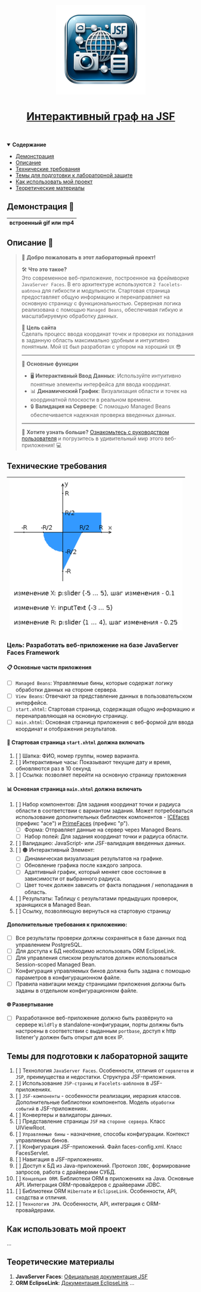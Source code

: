 <!-- Вот основной логотип и имя вашего проекта -->

<p align="center">
  <a href="resources/MVC.png">
    <picture>
      <img src="resources/logo.png" height="240">
    </picture>
    <h1 align="center">Интерактивный граф на JSF</h1>
  </a>
</p>

<!-- Вот несколько классных меток для вашего проекта, удалите те, которые вам не нужны -->

<p align="center">
  <a aria-label="Английская версия" href="./README.md">
    <img alt="" src="https://img.shields.io/badge/translation-EU-red?style=for-the-badge">
  </a>
</p>

<details open>
   <summary><b>Содержание</b></summary>

- [Демонстрация](#demo)
- [Описание](#descr)
- [Технические требования](#requirements)
- [Темы для подготовки к лабораторной защите](#defense)
- [Как использовать мой проект](#user-manual)
- [Теоретические материалы](#theoretical-materials)

</details>

<a id="demo"></a>

## Демонстрация 🎥

| встроенный gif или mp4 |
|------------------------|

<a id="descr"></a>

## Описание 📝

> 👋 **Добро пожаловать в этот лабораторный проект!**
>
> 🛠 **Что это такое?**  
> Это современное веб-приложение, построенное на фреймворке `JavaServer Faces`. В его архитектуре используются `2 facelets-шаблона` для гибкости и модульности. Стартовая страница предоставляет общую информацию и перенаправляет на основную страницу с функциональностью. Серверная логика реализована с помощью `Managed Beans`, обеспечивая гибкую и масштабируемую обработку данных.
>
> 🎯 **Цель сайта**  
> Сделать процесс ввода координат точек и проверки их попадания в заданную область максимально удобным и интуитивно понятным. Мой `UI` был разработан с упором на хороший `UX` 😎
>
> ---
>
> 📌 **Основные функции**
>
> - 🖥 **Интерактивный Ввод Данных**: Используйте интуитивно понятные элементы интерфейса для ввода координат.
> - 📊 **Динамический График**: Визуализация области и точек на координатной плоскости в реальном времени.
> - 🔒 **Валидация на Сервере**: С помощью Managed Beans обеспечивается надежная проверка введенных данных.
>
> ---
>
> 🚀 **Хотите узнать больше?** [Ознакомьтесь с руководством пользователя](#user-manual) и погрузитесь в удивительный мир этого веб-приложения! 💻

<a id="requirements"></a>

## Технические требования

|![graph](resources/graph.png)|
|-----------------------------|

### Цель: Разработать веб-приложение на базе JavaServer Faces Framework

#### 📋 Основные части приложения

- [ ] `Managed Beans`: Управляемые бины, которые содержат логику обработки данных на стороне сервера.
- [ ] `View Beans`: Отвечают за представление данных в пользовательском интерфейсе.
- [ ] `start.xhtml`: Стартовая страница, содержащая общую информацию и перенаправляющая на основную страницу.
- [ ] `main.xhtml`: Основная страница приложения с веб-формой для ввода координат и отображения результатов.

#### 🎨 Стартовая страница `start.xhtml` должна включать

1. [ ] Шапка: ФИО, номер группы, номер варианта.
2. [ ] Интерактивные часы: Показывают текущие дату и время, обновляются раз в 10 секунд
3. [ ] Ссылка: позволяет перейти на основную страницу приложения

#### 📊 Основная страница `main.xhtml` должна включать

1. [ ] Набор компонентов: Для задания координат точки и радиуса области в соответствии с вариантом задания. Может потребоваться использование дополнительных библиотек компонентов - [ICEfaces](http://www.icesoft.org/java/projects/ICEfaces/overview.jsf) (префикс "ace") и [PrimeFaces](http://www.primefaces.org/) (префикс "p").
    - [ ] Форма: Отправляет данные на сервер через Managed Beans.
    - [ ] Набор полей: Для задания координат точки и радиуса области.
2. [ ] Валидацию: JavaScript- или JSF-валидация введенных данных.
3. [ ] 🟠 Интерактивный Элемент:
    - [ ] Динамическая визуализация результатов на графике.
    - [ ] Обновление графика после каждого запроса.
    - [ ] Адаптивный график, который меняет свое состояние в зависимости от выбранного радиуса.
    - [ ] Цвет точек должен зависить от факта попадания / непопадания в область.
4. [ ] Результаты: Таблицу с результатами предыдущих проверок, хранящихся в Managed Bean.
5. [ ] Ссылку, позволяющую вернуться на стартовую страницу

#### Дополнительные требования к приложению:

- [ ] Все результаты проверки должны сохраняться в базе данных под управлением PostgreSQL.
- [ ] Для доступа к БД необходимо использовать ORM EclipseLink.
- [ ] Для управления списком результатов должен использоваться Session-scoped Managed Bean.
- [ ] Конфигурация управляемых бинов должна быть задана с помощью параметров в конфигурационном файле.
- [ ] Правила навигации между страницами приложения должны быть заданы в отдельном конфигурационном файле.

#### 🌐 Развертывание

- [ ] Разработанное веб-приложение должно быть развёрнуто на сервере `WildFly` в standalone-конфигурации, порты должны быть настроены в соответствии с выданным `portbase`, доступ к http listener'у должен быть открыт для всех IP.

<a id="defense"></a>

## Темы для подготовки к лабораторной защите

1. [ ] Технология `JavaServer Faces`. Особенности, отличия от `сервлетов` и `JSP`, преимущества и недостатки. Структура JSF-приложения.
2. [ ] Использование `JSP-страниц` и `Facelets-шаблонов` в JSF-приложениях.
3. [ ] `JSF-компоненты` - особенности реализации, иерархия классов. Дополнительные библиотеки компонентов. Модель `обработки событий` в JSF-приложениях.
4. [ ] Конвертеры и валидаторы данных.
5. [ ] Представление страницы `JSF` на `стороне сервера`. Класс UIViewRoot.
6. [ ] `Управляемые бины` - назначение, способы конфигурации. Контекст управляемых бинов.
7. [ ] Конфигурация JSF-приложений. Файл faces-config.xml. Класс FacesServlet.
8. [ ] Навигация в JSF-приложениях.
9. [ ] Доступ к БД из Java-приложений. Протокол `JDBC`, формирование запросов, работа с драйверами СУБД.
10. [ ] `Концепция ORM`. Библиотеки ORM в приложениях на Java. Основные API. Интеграция ORM-провайдеров с драйверами JDBC.
11. [ ] Библиотеки ORM `Hibernate` и `EclipseLink`. Особенности, API, сходства и отличия.
12. [ ] `Технология JPA`. Особенности, API, интеграция с ORM-провайдерами.

<a id="user-manual"></a>

## Как использовать мой проект

...

<a id="theory"></a>

## Теоретические материалы

1. **JavaServer Faces**: [Официальная документация JSF](https://docs.oracle.com/javaee/7/tutorial/jsf-intro.htm)
2. **ORM EclipseLink**: [Документация EclipseLink](https://www.eclipse.org/eclipselink/documentation/)
...
